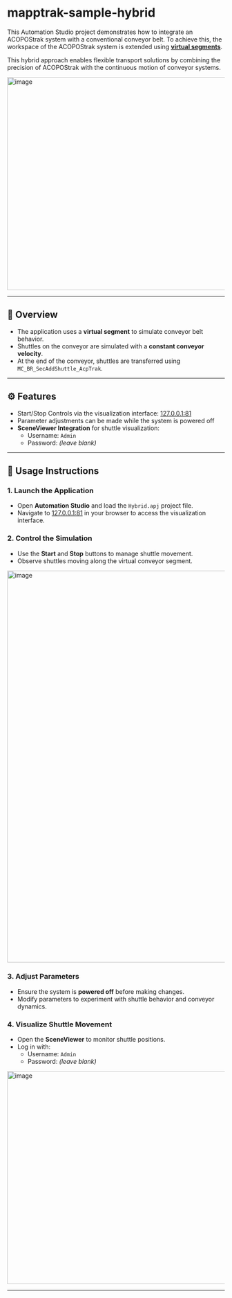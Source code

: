 # mapptrak-sample-hybrid

This Automation Studio project demonstrates how to integrate an ACOPOStrak system with a conventional conveyor belt. To achieve this, the workspace of the ACOPOStrak system is extended using [**virtual segments**](https://help.br-automation.com/#/en/6/motion/mapp_motion/mapp_trak/concept/segment_virtual.html).  

This hybrid approach enables flexible transport solutions by combining the precision of ACOPOStrak with the continuous motion of conveyor systems.

<img width="1314" height="492" alt="image" src="https://github.com/user-attachments/assets/976e0d7e-a9ec-443c-9f08-91a4d8da903f" />

---

## 🧩 Overview
- The application uses a **virtual segment** to simulate conveyor belt behavior.  
- Shuttles on the conveyor are simulated with a **constant conveyor velocity**.  
- At the end of the conveyor, shuttles are transferred using `MC_BR_SecAddShuttle_AcpTrak`.  

---

## ⚙️ Features
- Start/Stop Controls via the visualization interface: [127.0.0.1:81](http://127.0.0.1:81)  
- Parameter adjustments can be made while the system is powered off  
- **SceneViewer Integration** for shuttle visualization:  
  - Username: `Admin`  
  - Password: *(leave blank)*  

---

## 🚀 Usage Instructions
### 1. Launch the Application
- Open **Automation Studio** and load the `Hybrid.apj` project file.  
- Navigate to [127.0.0.1:81](http://127.0.0.1:81) in your browser to access the visualization interface.  

### 2. Control the Simulation
- Use the **Start** and **Stop** buttons to manage shuttle movement.  
- Observe shuttles moving along the virtual conveyor segment.  

<img width="1603" height="905" alt="image" src="https://github.com/user-attachments/assets/bd5b2993-0691-45bc-b531-b955a2a43e49" />

### 3. Adjust Parameters
- Ensure the system is **powered off** before making changes.  
- Modify parameters to experiment with shuttle behavior and conveyor dynamics.  

### 4. Visualize Shuttle Movement
- Open the **SceneViewer** to monitor shuttle positions.  
- Log in with:  
  - Username: `Admin`  
  - Password: *(leave blank)*  

<img width="1314" height="492" alt="image" src="https://github.com/user-attachments/assets/976e0d7e-a9ec-443c-9f08-91a4d8da903f" />

---
